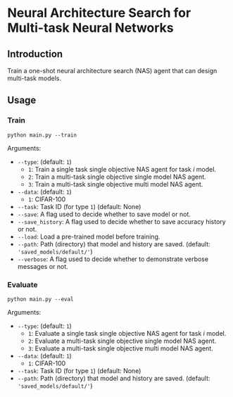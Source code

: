 # Neural Architecture Search for Multi-task Neural Networks

## Introduction

Train a one-shot neural architecture search (NAS) agent that can design multi-task models.

## Usage

### Train

```
python main.py --train
```

Arguments:

 * `--type`: (default: `1`)
   * `1`: Train a single task single objective NAS agent for task *i* model.
   * `2`: Train a multi-task single objective single model NAS agent.
   * `3`: Train a multi-task single objective multi model NAS agent.
 * `--data`: (default: `1`)
   * `1`: CIFAR-100
 * `--task`: Task ID (for type `1`) (default: None) 
 * `--save`: A flag used to decide whether to save model or not.
 * `--save_history`: A flag used to decide whether to save accuracy history or not.
 * `--load`: Load a pre-trained model before training.
 * `--path`: Path (directory) that model and history are saved. (default: `'saved_models/default/'`)
 * `--verbose`: A flag used to decide whether to demonstrate verbose messages or not.

### Evaluate

```
python main.py --eval
```

Arguments:

 * `--type`: (default: `1`)
   * `1`: Evaluate a single task single objective NAS agent for task *i* model.
   * `2`: Evaluate a multi-task single objective single model NAS agent.
   * `3`: Evaluate a multi-task single objective multi model NAS agent.
 * `--data`: (default: `1`)
   * `1`: CIFAR-100
 * `--task`: Task ID (for type `1`) (default: None)
 * `--path`: Path (directory) that model and history are saved. (default: `'saved_models/default/'`)
